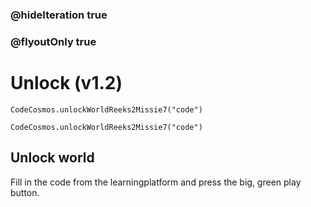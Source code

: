 ### @hideIteration true
### @flyoutOnly true
# Unlock (v1.2)
```blocks
CodeCosmos.unlockWorldReeks2Missie7("code")
```

```template
CodeCosmos.unlockWorldReeks2Missie7("code")
```

## Unlock world
Fill in the code from the learningplatform and press the big, green play button.